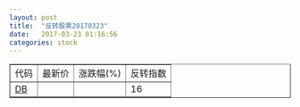 ```yaml
---
layout: post
title:  "反转股票20170323"
date:   2017-03-23 01:16:56
categories: stock
---
```


<script type="text/javascript">
var stockList = []
stockList.push('gb_db');
</script>

<table border="1">
 <tr>
 <td>代码</td>
  <td>最新价</td>
  <td>涨跌幅(%)</td>
 <td>反转指数</td>
</tr>
  <tr id="db"><td><a href="http://stock.finance.sina.com.cn/usstock/quotes/DB.html" target="_blank">DB</a></td><td></td><td></td><td>16</td></tr>
</table>
